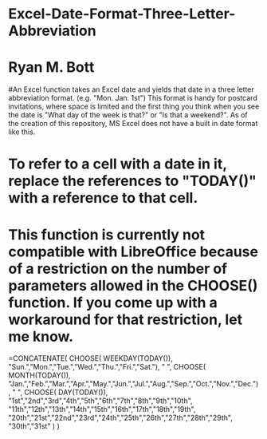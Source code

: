 # Excel-Date-Format-Three-Letter-Abbreviation
# Ryan M. Bott
#An Excel function takes an Excel date and yields that date in a three letter abbreviation format. (e.g. "Mon. Jan. 1st") This format is handy for postcard invitations, where space is limited and the first thing you think when you see the date is "What day of the week is that?" or "Is that a weekend?". As of the creation of this repository, MS Excel does not have a built in date format like this.

# To refer to a cell with a date in it, replace the references to "TODAY()" with a reference to that cell.

# This function is currently not compatible with LibreOffice because of a restriction on the number of parameters allowed in the CHOOSE() function. If you come up with a workaround for that restriction, let me know.


=CONCATENATE(
	CHOOSE(
    WEEKDAY(TODAY()),
      "Sun.","Mon.","Tue.","Wed.","Thu.","Fri.","Sat."),
      " ",
	  CHOOSE(
      MONTH(TODAY()),
      "Jan.","Feb.","Mar.","Apr.","May.","Jun.","Jul.","Aug.","Sep.","Oct.","Nov.","Dec."),
      " ",
    CHOOSE(
      DAY(TODAY()),
      "1st","2nd","3rd","4th","5th","6th","7th","8th","9th","10th",
      "11th","12th","13th","14th","15th","16th","17th","18th","19th",
      "20th","21st","22nd","23rd","24th","25th","26th","27th","28th","29th",
      "30th","31st"
  )
)

